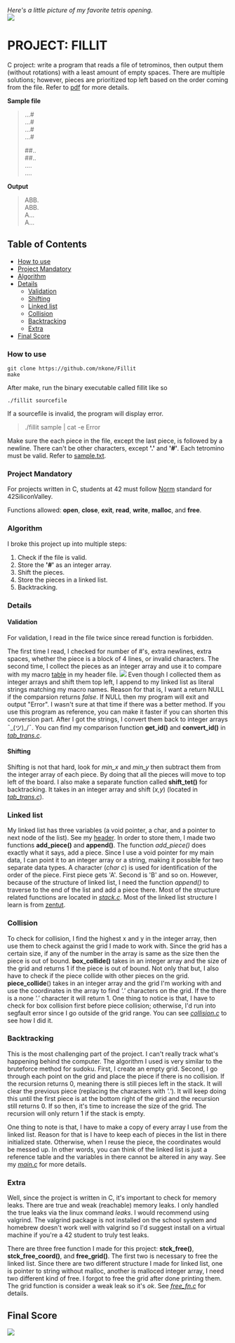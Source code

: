 *Here's a little picture of my favorite tetris opening.*\
![](images/DT_canon.png)
# PROJECT: FILLIT
C project: write a program that reads a file of tetrominos, then output them (without rotations) with a least amount of empty spaces. There are multiple solutions; however, pieces are prioritized top left based on the order coming from the file. Refer to [pdf][pdf] for more details.

[pdf]:https://github.com/nkone/Fillit/blob/master/fillit.pdf

**Sample file**
>.\.\.#\
>.\.\.#\
>.\.\.#\
>.\.\.#
>
>\##.\.\
>\##.\.\
>.\.\.\.\
>.\.\.\.

**Output**
>ABB\.\
>ABB\.\
>A.\.\.\
>A.\.\.

## Table of Contents
<!--ts-->
* [How to use](#how-to-use)
* [Project Mandatory](#project-mandatory)
* [Algorithm](#algorithm)
* [Details](#details)
  * [Validation](#validation)
  * [Shifting](#shifting)
  * [Linked list](#linked-list)
  * [Collision](#collision)
  * [Backtracking](#backtracking)
  * [Extra](#extra)
* [Final Score](#final-score)
<!--te-->

### How to use
```
git clone https://github.com/nkone/Fillit
make
```
After make, run the binary executable called fillit like so
```
./fillit sourcefile
```
If a sourcefile is invalid, the program will display error.

>./fillit sample | cat -e
>Error

Make sure the each piece in the file, except the last piece, is followed by a newline. There can't be other characters, except **'.'** and **'#'**. Each tetromino must be valid. Refer to [sample.txt][sample].

[sample]:https://github.com/nkone/Fillit/blob/master/sample.txt

### Project Mandatory
For projects written in C, students at 42 must follow [Norm][norm] standard for 42SiliconValley.

Functions allowed: **open**, **close**, **exit**, **read**, **write**, **malloc**, and **free**.


[norm]:https://github.com/nkone/Fillit/blob/master/norme.en.pdf

### Algorithm
I broke this project up into multiple steps:
1. Check if the file is valid.
2. Store the **'#'** as an integer array.
3. Shift the pieces.
4. Store the pieces in a linked list.
5. Backtracking.

### Details
#### Validation
For validation, I read in the file twice since reread function is forbidden.

The first time I read, I checked for number of #'s, extra newlines, extra spaces, whether the piece is a block of 4 lines, or invalid characters. The second time, I collect the pieces as an integer array and use it to compare with my macro [table][table] in my header file.
![](images/table.png)
Even though I collected them as integer arrays and shift them top left, I append to my linked list as literal strings matching my macro names. Reason for that is, I want a return NULL if the comparsion returns *false*. If NULL then my program will exit and output "Error". I wasn't sure at that time if there was a better method. If you use this program as reference, you can make it faster if you can shorten this conversion part. After I got the strings, I convert them back to integer arrays ¯\_(ツ)_/¯. You can find my comparison function **get_id()** and **convert_id()** in [*tab_trans.c*][shift].

#### Shifting
Shifting is not that hard, look for *min_x* and *min_y* then subtract them from the integer array of each piece. By doing that all the pieces will move to top left of the board. I also make a separate function called **shift_tet()** for backtracking. It takes in an integer array and shift (*x,y*) (located in [*tab_trans.c*][shift]).

### Linked list
My linked list has three variables (a void pointer, a char, and a pointer to next node of the list). See my [header][table].
In order to store them, I made two functions **add_piece()** and **append()**. The function *add_piece()* does exactly what it says, add a piece. Since I use a void pointer for my main data, I can point it to an integer array or a string, making it possible for two separate data types. A character (*char c*) is used for identification of the order of the piece. First piece gets 'A'. Second is 'B' and so on. However, because of the structure of linked list, I need the function *append()* to traverse to the end of the list and add a piece there. Most of the structure related functions are located in [*stack.c*][stack]. Most of the linked list structure I learn is from [zentut][zentut].

### Collision
To check for collision, I find the highest x and y in the integer array, then use them to check against the grid I made to work with. Since the grid has a certain size, if any of the number in the array is same as the size then the piece is out of bound. **box_collide()** takes in an integer array and the size of the grid and returns 1 if the piece is out of bound. Not only that but, I also have to check if the piece collide with other pieces on the grid. **piece_collide**() takes in an integer array and the grid I'm working with and use the coordinates in the array to find *'.'* characters on the grid. If the there is a none *'.'* character it will return 1. One thing to notice is that, I have to check for box collision first before piece collision; otherwise, I'd run into segfault error since I go outside of the grid range. You can see [*collision.c*][collision] to see how I did it.

### Backtracking
This is the most challenging part of the project. I can't really track what's happening behind the computer. The algorithm I used is very similar to the bruteforce method for sudoku. First, I create an empty grid. Second, I go through each point on the grid and place the piece if there is no collision. If the recursion returns 0, meaning there is still pieces left in the stack. It will clear the previous piece (replacing the characters with *'.'*). It will keep doing this until the first piece is at the bottom right of the grid and the recursion still returns 0. If so then, it's time to increase the size of the grid. The recursion will only return 1 if the stack is empty.

One thing to note is that, I have to make a copy of every array I use from the linked list. Reason for that is I have to keep each of pieces in the list in there initialized state. Otherwise, when I reuse the piece, the coordinates would be messed up. In other words, you can think of the linked list is just a reference table and the variables in there cannot be altered in any way. See my [*main.c*][main] for more details.

### Extra
Well, since the project is written in C, it's important to check for memory leaks. There are true and weak (reachable) memory leaks. I only handled the true leaks via the linux command *leaks*. I would recommend using valgrind. The valgrind package is not installed on the school system and homebrew doesn't work well with valgrind so I'd suggest install on a virtual machine if you're a 42 student to truly test leaks.

There are three free function I made for this project: **stck_free()**, **stck_free_coord()**, and **free_grid()**. The first two is necessary to free the linked list. Since there are two different structure I made for linked list, one is pointer to string without malloc, another is malloced integer array, I need two different kind of free. I forgot to free the grid after done printing them. The grid function is consider a weak leak so it's *ok*. See [*free_fn.c*][free] for details.

## Final Score
![](images/score.png)

[table]:https://github.com/nkone/Fillit/blob/master/includes/fillit.h
[shift]:https://github.com/nkone/Fillit/blob/master/srcs/tab_trans.c
[stack]:https://github.com/nkone/Fillit/blob/master/srcs/stack.c
[collision]:https://github.com/nkone/Fillit/blob/master/srcs/collision.c
[main]:https://github.com/nkone/Fillit/blob/master/srcs/main.c
[free]:https://github.com/nkone/Fillit/blob/master/srcs/free_fn.c
[zentut]:http://www.zentut.com/c-tutorial/c-linked-list/
